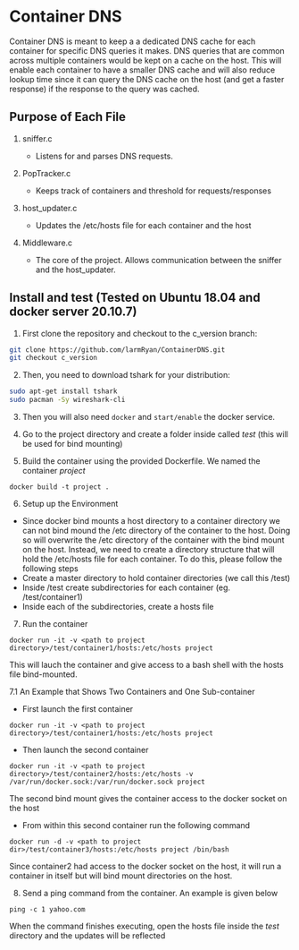 # Container DNS
Container DNS is meant to keep a a dedicated DNS cache for each container for specific DNS queries it makes. DNS queries that are common across multiple containers would be kept on a cache on the host. This will enable each container to have a smaller DNS cache and will also reduce lookup time since it can query the DNS cache on the host (and get a faster response) if the response to the query was cached.

## Purpose of Each File
1. sniffer.c
    - Listens for and parses DNS requests.

2. PopTracker.c
    - Keeps track of containers and threshold for requests/responses

3. host_updater.c
    - Updates the /etc/hosts file for each container and the host

4. Middleware.c
    - The core of the project. Allows communication between the sniffer and the host_updater.

## Install and test (Tested on Ubuntu 18.04 and docker server 20.10.7)

1. First clone the repository and checkout to the c_version branch:

```bash
git clone https://github.com/larmRyan/ContainerDNS.git
git checkout c_version
```

2. Then, you need to download tshark for your distribution:

```bash
sudo apt-get install tshark
sudo pacman -Sy wireshark-cli
```
3. Then you will also need `docker` and `start/enable` the docker service. 

4. Go to the project directory and create a folder inside called _test_ (this will be used for bind mounting)

5. Build the container using the provided Dockerfile. We named the container _project_
```
docker build -t project .
```

6. Setup up the Environment
- Since docker bind mounts a host directory to a container directory we can not bind mound the /etc directory of the container to the host. Doing so will overwrite the /etc directory of the container with the bind mount on the host. Instead, we need to create a directory structure that will hold the /etc/hosts file for each container. To do this, please follow the following steps
- Create a master directory to hold container directories (we call this <projectdir>/test)
- Inside <projectdir>/test create subdirectories for each container (eg. <projectdir>/test/container1)
- Inside each of the subdirectories, create a hosts file


7. Run the container
```
docker run -it -v <path to project directory>/test/container1/hosts:/etc/hosts project
```
This will lauch the container and give access to a bash shell with the hosts file bind-mounted.

7.1 An Example that Shows Two Containers and One Sub-container
- First launch the first container
```
docker run -it -v <path to project directory>/test/container1/hosts:/etc/hosts project
```
- Then launch the second container
```
docker run -it -v <path to project directory>/test/container2/hosts:/etc/hosts -v /var/run/docker.sock:/var/run/docker.sock project
```
The second bind mount gives the container access to the docker socket on the host
- From within this second container run the following command
```
docker run -d -v <path to project dir>/test/container3/hosts:/etc/hosts project /bin/bash
```
Since container2 had access to the docker socket on the host, it will run a container in itself but will bind mount directories on the host.

8. Send a ping command from the container. An example is given below
```
ping -c 1 yahoo.com
```

When the command finishes executing, open the hosts file inside the _test_ directory and the updates will be reflected
